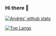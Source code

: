 ### Hi there 👋

[![Andrés’ github stats](https://github-readme-stats.vercel.app/api?username=cawilchesp)](https://github.com/cawilchesp)

[![Top Langs](https://github-readme-stats.vercel.app/api/top-langs/?username=cawilchesp&layout=compact)](https://github.com/cawilchesp)

<!--

Here are some ideas to get you started:

- 🔭 I’m currently working on Computer Vision Projects
- 🌱 I’m currently learning ...
- 👯 I’m looking to collaborate on ...
- 🤔 I’m looking for help with ...
- 💬 Ask me about ...
- 📫 How to reach me: ...
- 😄 Pronouns: ...
- ⚡ Fun fact: ...
-->
